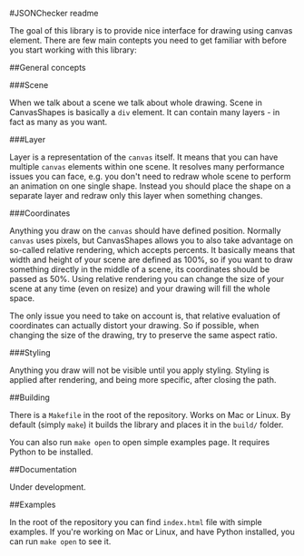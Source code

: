 #JSONChecker readme

The goal of this library is to provide nice interface for drawing using canvas element. There are few main contepts you need to get familiar with before you start working with this library:

##General concepts

###Scene

When we talk about a scene we talk about whole drawing. Scene in CanvasShapes is basically a `div` element. It can contain many layers - in fact as many as you want.

###Layer

Layer is a representation of the `canvas` itself. It means that you can have multiple `canvas` elements within one scene. It resolves many performance issues you can face, e.g. you don't need to redraw whole scene to perform an animation on one single shape. Instead you should place the shape on a separate layer and redraw only this layer when something changes.

###Coordinates

Anything you draw on the `canvas` should have defined position. Normally `canvas` uses pixels, but CanvasShapes allows you to also take advantage on so-called relative rendering, which accepts percents. It basically means that width and height of your scene are defined as 100%, so if you want to draw something directly in the middle of a scene, its coordinates should be passed as 50%. Using relative rendering you can change the size of your scene at any time (even on resize) and your drawing will fill the whole space.

The only issue you need to take on account is, that relative evaluation of coordinates can actually distort your drawing. So if possible, when changing the size of the drawing, try to preserve the same aspect ratio.

###Styling

Anything you draw will not be visible until you apply styling. Styling is applied after rendering, and being more specific, after closing the path.

##Building

There is a `Makefile` in the root of the repository. Works on Mac or Linux. By default (simply `make`) it builds the library and places it in the `build/` folder.

You can also run `make open` to open simple examples page. It requires Python to be installed.

##Documentation

Under development.

##Examples

In the root of the repository you can find `index.html` file with simple examples. If you're working on Mac or Linux, and have Python installed, you can run `make open` to see it.
